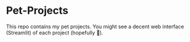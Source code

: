 # Pet-Projects
This repo contains my pet projects. You might see a decent web interface (Streamlit) of each project (hopefully 🤞).
